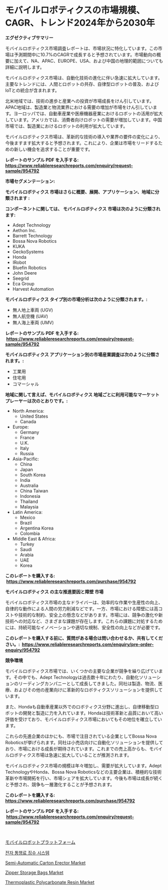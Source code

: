 <p><h1>モバイルロボティクスの市場規模、CAGR、トレンド2024年から2030年</h1></p><p><strong>エグゼクティブサマリー</strong></p>
<p><p>モバイルロボティクス市場調査レポートは、市場状況に特化しています。この市場は予測期間中に10.7%のCAGRで成長すると予想されています。市場動向の概要に加えて、NA、APAC、EUROPE、USA、および中国の地理的範囲についても詳細に説明します。</p><p>モバイルロボティクス市場は、自動化技術の進化に伴い急速に拡大しています。主要なトレンドには、人間とロボットの共存、自律型ロボットの普及、およびIoTとの統合が含まれます。</p><p>北米地域では、技術の進歩と産業への投資が市場成長をけん引しています。APAC地域は、製造業と物流業界における需要の増加が市場をけん引しています。ヨーロッパでは、自動車産業や医療機器産業におけるロボットの活用が拡大しています。アメリカでは、消費者向けロボットの需要が増加しています。中国市場では、製造業におけるロボットの利用が拡大しています。</p><p>モバイルロボティクス市場は、革新的な技術の導入や業界の要件の変化により、今後ますます拡大すると予想されます。これにより、企業は市場をリードするための新しい機会を追求することが重要です。</p></p>
<p><strong>レポートのサンプル PDF を入手する: <a href="https://www.reliableresearchreports.com/enquiry/request-sample/954792">https://www.reliableresearchreports.com/enquiry/request-sample/954792</a></strong></p>
<p><strong>市場セグメンテーション:</strong></p>
<p><strong> モバイルロボティクス 市場はさらに概要、展開、アプリケーション、地域に分類されます :</strong></p>
<p><strong>コンポーネントに関しては、 モバイルロボティクス 市場は次のように分類されます: &nbsp;</strong></p>
<p><ul><li>Adept Technology</li><li>Aethon Inc.</li><li>Barrett Technology</li><li>Bossa Nova Robotics</li><li>KUKA</li><li>GeckoSystems</li><li>Honda</li><li>IRobot</li><li>Bluefin Robotics</li><li>John Deere</li><li>Seegrid</li><li>Eca Group</li><li>Harvest Automation</li></ul></p>
<p><strong> モバイルロボティクス タイプ別の市場分析は次のように分類されます。:</strong></p>
<p><ul><li>無人地上車両 (UGV)</li><li>無人航空機 (UAV)</li><li>無人海上車両 (UMV)</li></ul></p>
<p><strong>レポートのサンプル PDF を入手する: &nbsp;<a href="https://www.reliableresearchreports.com/enquiry/request-sample/954792">https://www.reliableresearchreports.com/enquiry/request-sample/954792</a></strong></p>
<p><strong> モバイルロボティクス アプリケーション別の市場産業調査は次のように分類されます。:</strong></p>
<p><ul><li>工業用</li><li>住宅用</li><li>コマーシャル</li></ul></p>
<p><strong>地域に関して言えば、モバイルロボティクス 地域ごとに利用可能なマーケットプレーヤーは次のとおりです。:</strong></p>
<p><ul>
    <li>
        North America:
        <ul>
            <li>United States</li>
            <li>Canada</li>
        </ul>
    </li>
    <li>
        Europe:
        <ul>
            <li>Germany</li>
            <li>France</li>
            <li>U.K.</li>
            <li>Italy</li>
            <li>Russia</li>
        </ul>
    </li>
    <li>
        Asia-Pacific:
        <ul>
            <li>China</li>
            <li>Japan</li>
            <li>South Korea</li>
            <li>India</li>
            <li>Australia</li>
            <li>China Taiwan</li>
            <li>Indonesia</li>
            <li>Thailand</li>
            <li>Malaysia</li>
        </ul>
    </li>
    <li>
        Latin America:
        <ul>
            <li>Mexico</li>
            <li>Brazil</li>
            <li>Argentina Korea</li>
            <li>Colombia</li>
        </ul>
    </li>
    <li>
        Middle East & Africa:
        <ul>
            <li>Turkey</li>
            <li>Saudi</li>
            <li>Arabia</li>
            <li>UAE</li>
            <li>Korea</li>
        </ul>
    </li>
    </ul></p>
<p><strong>このレポートを購入する: &nbsp;<a href="https://www.reliableresearchreports.com/purchase/954792">https://www.reliableresearchreports.com/purchase/954792</a></strong></p>
<p><strong>モバイルロボティクス の主な推進要因と障壁 市場</strong></p>
<p><p>モバイルロボティクス市場の主なドライバーは、効率的な作業や生産性の向上、自律的な動作による人間の労力削減などです。一方、市場における障壁には高コストや技術的な制約、安全上の懸念などがあります。市場には、競争の激化や新技術への対応など、さまざまな課題が存在します。これらの課題に対処するためには、持続可能なイノベーションや適切な規制、安全性の向上などが必要です。</p></p>
<p><strong>このレポートを購入する前に、質問がある場合は問い合わせるか、共有してください。:&nbsp; <a href="https://www.reliableresearchreports.com/enquiry/pre-order-enquiry/954792">https://www.reliableresearchreports.com/enquiry/pre-order-enquiry/954792</a></strong></p>
<p><strong>競争環境</strong></p>
<p><p>モバイルロボティクス市場では、いくつかの主要な企業が競争を繰り広げています。その中でも、Adept Technologyは過去数十年にわたり、自動化ソリューションのリーディングカンパニーとして成長してきました。同社は製造、物流、医療、およびその他の産業向けに革新的なロボティクスソリューションを提供しています。</p><p>また、Hondaも自動車産業以外でのロボティクス分野に進出し、自律移動型ロボットの開発と製造に力を入れています。Hondaは技術革新と品質において高い評価を受けており、モバイルロボティクス市場においてもその地位を確立しています。</p><p>これらの先進企業のほかにも、市場で注目されている企業としてBossa Nova Roboticsが挙げられます。同社は小売店向けに自動化ソリューションを提供しており、市場における成長が期待されています。これまでの売上高からも、モバイルロボティクス市場は急速に拡大していることが推測されます。</p><p>モバイルロボティクス市場の規模は年々増加し、需要が拡大しています。Adept TechnologyやHonda、Bossa Nova Roboticsなどの主要企業は、積極的な技術革新や市場開拓を行い、市場シェアを拡大しています。今後も市場は成長が続くと予想され、競争も一層激化することが予想されます。</p></p>
<p><strong>このレポートを購入する: &nbsp; <a href="https://www.reliableresearchreports.com/purchase/954792">https://www.reliableresearchreports.com/purchase/954792</a></strong></p>
<p><strong>レポートのサンプル PDF を入手する: &nbsp;<a href="https://www.reliableresearchreports.com/enquiry/request-sample/954792">https://www.reliableresearchreports.com/enquiry/request-sample/954792</a></strong><strong></strong></p>
<p>&nbsp;</p>
<p><p><a href="https://github.com/oqxogxyvqe90775/Market-Research-Report-List-1/blob/main/1384000185309.md">モバイルロボットプラットフォーム</a></p><p><a href="https://github.com/vs019sa3m8x/Market-Research-Report-List-1/blob/main/7070502185283.md">전자 통행료 징수 시스템</a></p><p><a href="https://woozy-pyroraptor-a1f.notion.site/Semi-Automatic-Carton-Erector-Market-Centers-on-Aspects-such-as-Market-Growth-Market-Share-Market--74c8060baac24641b922b8edcd564756">Semi-Automatic Carton Erector Market</a></p><p><a href="https://view.publitas.com/reportprime-1/zipper-storage-bags-market-offer-valuable-insights-into-market-size-market-share-market-trends-and-projections-spanning-from-2024-to-2031/">Zipper Storage Bags Market</a></p><p><a href="https://issuu.com/reportprime-2/docs/thermoplastic-polycarbonate-resin-market-size-2030">Thermoplastic Polycarbonate Resin Market</a></p></p>